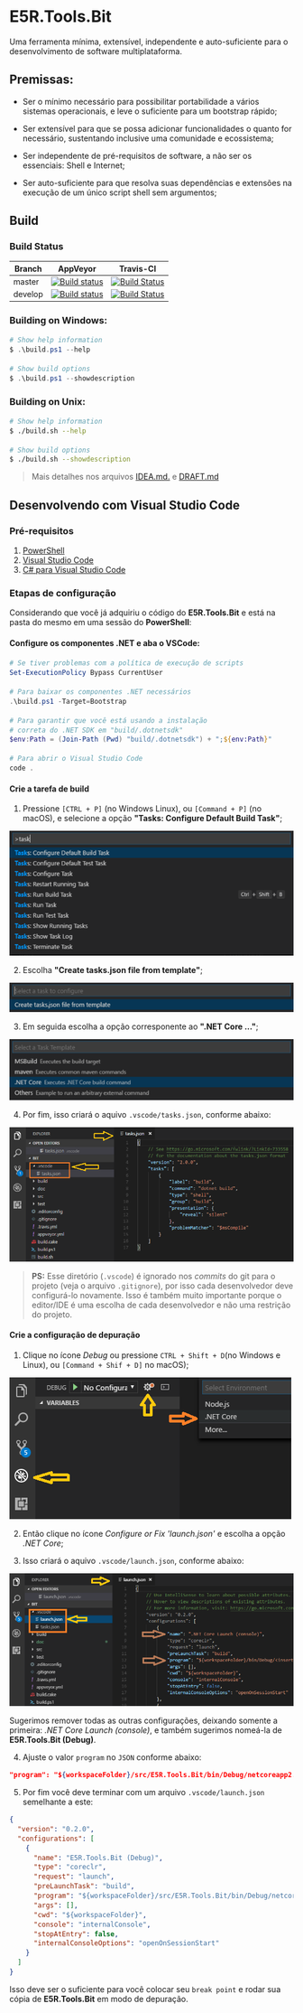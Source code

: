 # E5R.Tools.Bit

Uma ferramenta mínima, extensível, independente e auto-suficiente para o desenvolvimento de software multiplataforma.

## Premissas:

* Ser o mínimo necessário para possibilitar portabilidade a vários sistemas operacionais, e leve o suficiente para um bootstrap rápido;

* Ser extensível para que se possa adicionar funcionalidades o quanto for necessário, sustentando inclusive uma comunidade e ecossistema;

* Ser independente de pré-requisitos de software, a não ser os essenciais: Shell e Internet;

* Ser auto-suficiente para que resolva suas dependências e extensões na execução de um único script shell sem argumentos;

## Build

### Build Status

Branch | AppVeyor | Travis-CI
------ | -------- | ---------
master | [![Build status](https://ci.appveyor.com/api/projects/status/ml0ktjidsvop9ods/branch/master?svg=true)](https://ci.appveyor.com/project/erlimar/bit/branch/master) | [![Build Status](https://travis-ci.org/e5r/bit.svg?branch=master)](https://travis-ci.org/e5r/bit)
develop | [![Build status](https://ci.appveyor.com/api/projects/status/ml0ktjidsvop9ods/branch/develop?svg=true)](https://ci.appveyor.com/project/erlimar/bit/branch/develop) | [![Build Status](https://travis-ci.org/e5r/bit.svg?branch=develop)](https://travis-ci.org/e5r/bit)

### Building on Windows:

```powershell
# Show help information
$ .\build.ps1 --help

# Show build options
$ .\build.ps1 --showdescription
```

### Building on Unix:

```sh
# Show help information
$ ./build.sh --help

# Show build options
$ ./build.sh --showdescription
```

> Mais detalhes nos arquivos [IDEA.md.](IDEA.md) e [DRAFT.md](DRAFT.md)

## Desenvolvendo com Visual Studio Code

### Pré-requisitos

1. [PowerShell](https://github.com/PowerShell/PowerShell)
2. [Visual Studio Code](https://github.com/Microsoft/vscode)
3. [C# para Visual Studio Code](https://github.com/OmniSharp/omnisharp-vscode)

### Etapas de configuração

Considerando que você já adquiriu o código do __E5R.Tools.Bit__ e está na
pasta do mesmo em uma sessão do __PowerShell__:

#### Configure os componentes .NET e aba o VSCode:

```powershell
# Se tiver problemas com a política de execução de scripts
Set-ExecutionPolicy Bypass CurrentUser

# Para baixar os componentes .NET necessários
.\build.ps1 -Target=Bootstrap

# Para garantir que você está usando a instalação
# correta do .NET SDK em "build/.dotnetsdk"
$env:Path = (Join-Path (Pwd) "build/.dotnetsdk") + ";${env:Path}"

# Para abrir o Visual Studio Code
code .
```

#### Crie a tarefa de build

1. Pressione `[CTRL + P]` (no Windows  Linux), ou `[Command + P]` (no macOS), e
selecione a opção __"Tasks: Configure Default Build Task"__;

![](doc/assets/create-build-task-step1.png)

2. Escolha __"Create tasks.json file from template"__;

![](doc/assets/create-build-task-step2.png)

3. Em seguida escolha a opção corresponente ao __".NET Core ..."__;

![](doc/assets/create-build-task-step3.png)

4. Por fim, isso criará o aquivo `.vscode/tasks.json`, conforme abaixo:

![](doc/assets/create-build-task-step4.png)

> __PS:__ Esse diretório (`.vscode`) é ignorado nos _commits_ do git
> para o projeto (veja o arquivo `.gitignore`), por isso cada desenvolvedor deve
> configurá-lo novamente. Isso é também muito importante porque o editor/IDE é
> uma escolha de cada desenvolvedor e não uma restrição do projeto.

#### Crie a configuração de depuração

1. Clique no ícone _Debug_ ou pressione `CTRL + Shift + D`(no Windows e Linux), ou
`[Command + Shif + D]` no macOS);

![](doc/assets/create-config-debug-step1.png)

2. Então clique no ícone _Configure or Fix 'launch.json'_ e escolha a opção _.NET Core_;

3. Isso criará o aquivo `.vscode/launch.json`, conforme abaixo:

![](doc/assets/create-config-debug-step2.png)

Sugerimos remover todas as outras configurações, deixando somente a primeira:
_.NET Core Launch (console)_, e também sugerimos nomeá-la de __E5R.Tools.Bit (Debug)__.

4. Ajuste o valor `program` no `JSON` conforme abaixo:

```json
"program": "${workspaceFolder}/src/E5R.Tools.Bit/bin/Debug/netcoreapp2.0/bit.dll"
```

5. Por fim você deve terminar com um arquivo `.vscode/launch.json` semelhante a este:

```json
{
  "version": "0.2.0",
  "configurations": [
    {
      "name": "E5R.Tools.Bit (Debug)",
      "type": "coreclr",
      "request": "launch",
      "preLaunchTask": "build",
      "program": "${workspaceFolder}/src/E5R.Tools.Bit/bin/Debug/netcoreapp2.0/bit.dll",
      "args": [],
      "cwd": "${workspaceFolder}",
      "console": "internalConsole",
      "stopAtEntry": false,
      "internalConsoleOptions": "openOnSessionStart"
    }
  ]
}
```

Isso deve ser o suficiente para você colocar seu `break point` e rodar sua cópia de
__E5R.Tools.Bit__ em modo de depuração.
